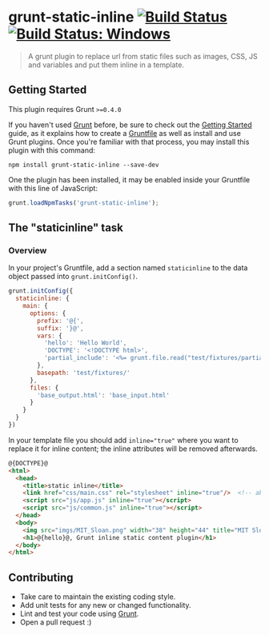 # grunt-static-inline [![Build Status](https://travis-ci.org/dayvson/grunt-static-inline.svg?branch=master)](https://travis-ci.org/dayvson/grunt-static-inline) [![Build Status: Windows](https://ci.appveyor.com/api/projects/status/d0rhheq646brmx8g/branch/master?svg=true)](https://ci.appveyor.com/project/dayvson/grunt-static-inline/branch/master)

> A grunt plugin to replace url from static files such as images, CSS, JS and variables and put them inline in a template.

## Getting Started
This plugin requires Grunt `>=0.4.0`

If you haven't used [Grunt](http://gruntjs.com/) before, be sure to check out the
[Getting Started](http://gruntjs.com/getting-started) guide, as it explains how
to create a [Gruntfile](http://gruntjs.com/sample-gruntfile) as well as install
and use Grunt plugins. Once you're familiar with that process, you may install this plugin with this command:

```shell
npm install grunt-static-inline --save-dev
```

One the plugin has been installed, it may be enabled inside your Gruntfile with this line of JavaScript:

```js
grunt.loadNpmTasks('grunt-static-inline');
```

## The "staticinline" task

### Overview

In your project's Gruntfile, add a section named `staticinline` to the data object passed into `grunt.initConfig()`.

```js
grunt.initConfig({
  staticinline: {
    main: {
      options: {
        prefix: '@{',
        suffix: '}@',
        vars: {
          'hello': 'Hello World',
          'DOCTYPE': '<!DOCTYPE html>',
          'partial_include': '<%= grunt.file.read("test/fixtures/partial.html") %>'
        },
        basepath: 'test/fixtures/'
      },
      files: {
        'base_output.html': 'base_input.html'
      }
    }
  }
})
```

In your template file you should add `inline="true"` where you want to replace it for inline content; the inline attributes will be removed afterwards.

```html
@{DOCTYPE}@
<html>
  <head>
    <title>static inline</title>
    <link href="css/main.css" rel="stylesheet" inline="true"/>  <!-- absolute url will use basepath option -->
    <script src="js/app.js" inline="true"></script>
    <script src="js/common.js" inline="true"></script>
  </head>
  <body>
    <img src="imgs/MIT_Sloan.png" width="38" height="44" title="MIT Sloan" alt="MIT Sloan" inline="true">
    <h1>@{hello}@, Grunt inline static content plugin</h1>
  </body>
</html>
```


## Contributing

* Take care to maintain the existing coding style.
* Add unit tests for any new or changed functionality.
* Lint and test your code using [Grunt](http://gruntjs.com/).
* Open a pull request :)
